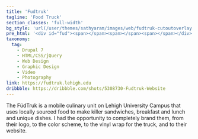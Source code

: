 ```yaml
---
title: 'Fudtruk'
tagline: 'Food Truck'
section_classes: 'full-width'
bg_style: 'url(/user/themes/sathyaram/images/web/fudtruk-cutoutoverlay.png)'
pre_html: '<div id="fud"><span></span><span></span><span></span></div>'
taxonomy:
  tag:
    - Drupal 7
    - HTML/CSS/jQuery
    - Web Design
    - Graphic Design
    - Video
    - Photography
link: https://fudtruk.lehigh.edu
dribbble: https://dribbble.com/shots/5308730-Fudtruk-Website
---
```

The FüdTruk is a mobile culinary unit on Lehigh University Campus that uses locally sourced food to make killer sandwiches, breakfast and lunch and unique dishes. I had the opportunity to completely brand them, from their logo, to the color scheme, to the vinyl wrap for the truck, and to their website.
